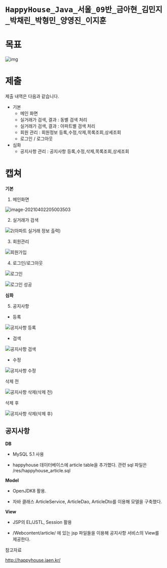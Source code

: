 # `HappyHouse_Java_서울_09반_금아현_김민지_박채린_박형민_양영진_이지훈`



# 목표

![img](images/unknown.png)



# 제출

제출 내역은 다음과 같습니다.

- 기본
  - 메인 화면
  - 실거래가 검색, 결과 : 동별 검색 처리
  - 실거래가 검색, 결과 : 아파트별 검색 처리
  - 회원 관리 : 회원정보 등록,수정,삭제,목록조회,상세조회
  - 로그인 / 로그아웃
- 심화
  - 공지사항 관리 : 공지사항 등록,수정,삭제,목록조회,상세조회



# 캡쳐

**기본**

1. 메인화면

![image-20210402205003503](images/메인화면.png) 

2. 실거래가 검색

![2(아파트 실거래 정보 출력)](images/2(%EC%95%84%ED%8C%8C%ED%8A%B8%20%EC%8B%A4%EA%B1%B0%EB%9E%98%20%EC%A0%95%EB%B3%B4%20%EC%B6%9C%EB%A0%A5).PNG)



3. 회원관리

![회원가입](images/%ED%9A%8C%EC%9B%90%EA%B0%80%EC%9E%85.PNG)

4. 로그인/로그아웃

![로그인](images/%EB%A1%9C%EA%B7%B8%EC%9D%B8.PNG) 

![로그인 성공](images/%EB%A1%9C%EA%B7%B8%EC%9D%B8%20%EC%84%B1%EA%B3%B5.PNG)



**심화** 

5. 공지사항

- 등록

![공지사항 등록](images/%EA%B3%B5%EC%A7%80%EC%82%AC%ED%95%AD%20%EB%93%B1%EB%A1%9D.png)

- 검색

![공지사항 검색](images/%EA%B3%B5%EC%A7%80%EC%82%AC%ED%95%AD%20%EA%B2%80%EC%83%89.png)

- 수정

![공지사항 수정](images/%EA%B3%B5%EC%A7%80%EC%82%AC%ED%95%AD%20%EC%88%98%EC%A0%95.png)

삭제 전

![공지사항 삭제(삭제 전)](images/%EA%B3%B5%EC%A7%80%EC%82%AC%ED%95%AD%20%EC%82%AD%EC%A0%9C(%EC%82%AD%EC%A0%9C%20%EC%A0%84).png)

삭제 후

![공지사항 삭제(삭제 후)](images/%EA%B3%B5%EC%A7%80%EC%82%AC%ED%95%AD%20%EC%82%AD%EC%A0%9C(%EC%82%AD%EC%A0%9C%20%ED%9B%84).png)





## 공지사항

**DB**

- MySQL 5.1 사용

- happyhouse 데이터베이스에 article table을 추가했다. 관련 sql 파일은 /res/happyhouse_article.sql

**Model** 

- OpenJDK8 활용. 

- 자바 클래스 ArticleService, ArticleDao, ArticleDto를 이용해 모델을 구축했다.

**View**

- JSP의 EL/JSTL, Session 활용

- /Webcontent/article/ 에 있는 jsp 파일들을 이용해 공지사항 서비스의 View를 제공한다.



참고자료

http://happyhouse.jaen.kr/